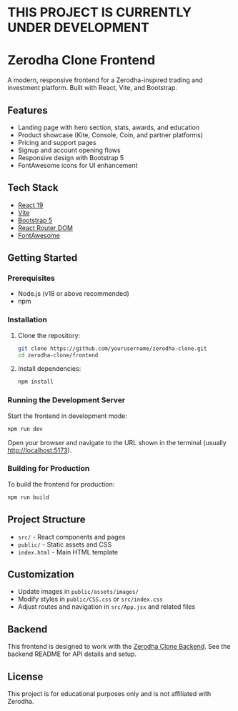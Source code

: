 # THIS PROJECT IS CURRENTLY UNDER DEVELOPMENT
# Zerodha Clone Frontend

A modern, responsive frontend for a Zerodha-inspired trading and investment platform. Built with React, Vite, and Bootstrap.

## Features

- Landing page with hero section, stats, awards, and education
- Product showcase (Kite, Console, Coin, and partner platforms)
- Pricing and support pages
- Signup and account opening flows
- Responsive design with Bootstrap 5
- FontAwesome icons for UI enhancement

## Tech Stack

- [React 19](https://react.dev/)
- [Vite](https://vitejs.dev/)
- [Bootstrap 5](https://getbootstrap.com/)
- [React Router DOM](https://reactrouter.com/)
- [FontAwesome](https://fontawesome.com/)

## Getting Started

### Prerequisites

- Node.js (v18 or above recommended)
- npm

### Installation

1. Clone the repository:
   ```sh
   git clone https://github.com/yourusername/zerodha-clone.git
   cd zerodha-clone/frontend
   ```

2. Install dependencies:
   ```sh
   npm install
   ```

### Running the Development Server

Start the frontend in development mode:

```sh
npm run dev
```

Open your browser and navigate to the URL shown in the terminal (usually [http://localhost:5173](http://localhost:5173)).

### Building for Production

To build the frontend for production:

```sh
npm run build
```

## Project Structure

- `src/` - React components and pages
- `public/` - Static assets and CSS
- `index.html` - Main HTML template

## Customization

- Update images in `public/assets/images/`
- Modify styles in `public/CSS.css` or `src/index.css`
- Adjust routes and navigation in `src/App.jsx` and related files

## Backend

This frontend is designed to work with the [Zerodha Clone Backend](../backend). See the backend README for API details and setup.

## License

This project is for educational purposes only and is not affiliated with Zerodha.
